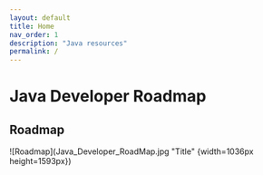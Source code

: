 ```yaml
---
layout: default
title: Home
nav_order: 1
description: "Java resources"
permalink: /
---
```


# Java Developer Roadmap

## Roadmap

![Roadmap](Java_Developer_RoadMap.jpg "Title" {width=1036px height=1593px})
